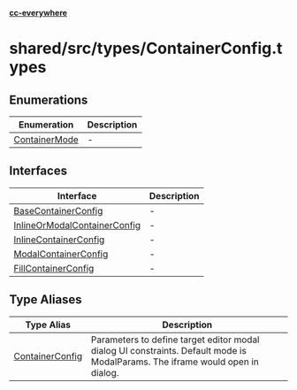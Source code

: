 [**cc-everywhere**](../../../../index.md)

<HorizontalLine />

# shared/src/types/ContainerConfig.types

## Enumerations

| Enumeration | Description |
| ------ | ------ |
| [ContainerMode](enumerations/container-mode.md) | - |

## Interfaces

| Interface | Description |
| ------ | ------ |
| [BaseContainerConfig](interfaces/base-container-config.md) | - |
| [InlineOrModalContainerConfig](interfaces/inline-or-modal-container-config.md) | - |
| [InlineContainerConfig](interfaces/inline-container-config.md) | - |
| [ModalContainerConfig](interfaces/modal-container-config.md) | - |
| [FillContainerConfig](interfaces/fill-container-config.md) | - |

## Type Aliases

| Type Alias | Description |
| ------ | ------ |
| [ContainerConfig](type-aliases/container-config.md) | Parameters to define target editor modal dialog UI constraints. Default mode is ModalParams. The iframe would open in dialog. |
